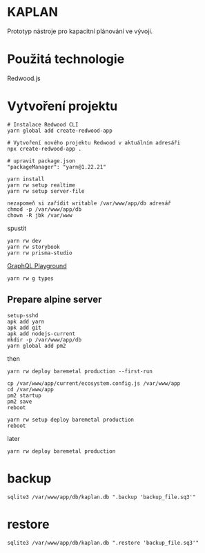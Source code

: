 # KAPLAN
Prototyp nástroje pro kapacitní plánování ve vývoji.

# Použitá technologie

Redwood.js

# Vytvoření projektu

```
# Instalace Redwood CLI
yarn global add create-redwood-app

# Vytvoření nového projektu Redwood v aktuálním adresáři
npx create-redwood-app .

# upravit package.json
"packageManager": "yarn@1.22.21"

yarn install
yarn rw setup realtime
yarn rw setup server-file

nezapomeň si zařídit writable /var/www/app/db adresář
chmod -p /var/www/app/db
chown -R jbk /var/www
```

spustit

```
yarn rw dev
yarn rw storybook
yarn rw prisma-studio
```
[GraphQL Playground](http://localhost:8911/graphql)

```
yarn rw g types
```

## Prepare alpine server

```
setup-sshd
apk add yarn
apk add git
apk add nodejs-current
mkdir -p /var/www/app/db
yarn global add pm2
```
then

```
yarn rw deploy baremetal production --first-run

cp /var/www/app/current/ecosystem.config.js /var/www/app
cd /var/www/app
pm2 startup
pm2 save
reboot

yarn rw setup deploy baremetal production
reboot
```

later

```
yarn rw deploy baremetal production
```

# backup

```
sqlite3 /var/www/app/db/kaplan.db ".backup 'backup_file.sq3'"
```

# restore

```
sqlite3 /var/www/app/db/kaplan.db ".restore 'backup_file.sq3'"
```
